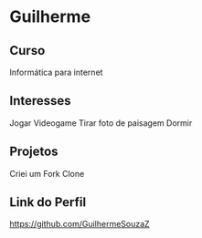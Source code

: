# Guilherme

## Curso

Informática para internet 


## Interesses

Jogar Videogame
Tirar foto de paisagem
Dormir

## Projetos

Criei um Fork Clone

## Link do Perfil
 

https://github.com/GuilhermeSouzaZ
